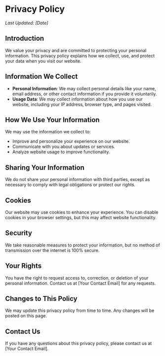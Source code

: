 # Privacy Policy

_Last Updated: [Date]_

## Introduction

We value your privacy and are committed to protecting your personal information. This privacy policy explains how we collect, use, and protect your data when you visit our website.

## Information We Collect

- **Personal Information**: We may collect personal details like your name, email address, or other contact information if you provide it voluntarily.
- **Usage Data**: We may collect information about how you use our website, including your IP address, browser type, and pages visited.

## How We Use Your Information

We may use the information we collect to:

- Improve and personalize your experience on our website.
- Communicate with you about updates or services.
- Analyze website usage to improve functionality.

## Sharing Your Information

We do not share your personal information with third parties, except as necessary to comply with legal obligations or protect our rights.

## Cookies

Our website may use cookies to enhance your experience. You can disable cookies in your browser settings, but this may affect website functionality.

## Security

We take reasonable measures to protect your information, but no method of transmission over the internet is 100% secure.

## Your Rights

You have the right to request access to, correction, or deletion of your personal information. Contact us at [Your Contact Email] for any requests.

## Changes to This Policy

We may update this privacy policy from time to time. Any changes will be posted on this page.

## Contact Us

If you have any questions about this privacy policy, please contact us at [Your Contact Email].
